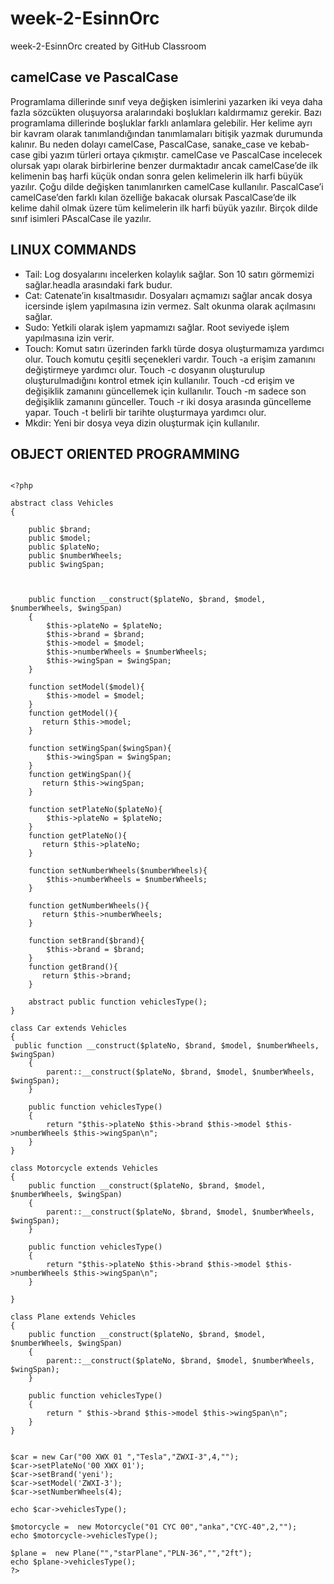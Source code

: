# week-2-EsinnOrc
week-2-EsinnOrc created by GitHub Classroom

## camelCase ve PascalCase
Programlama dillerinde sınıf veya değişken isimlerini yazarken iki veya daha fazla sözcükten oluşuyorsa aralarındaki boşlukları kaldırmamız gerekir. Bazı programlama dillerinde boşluklar farklı anlamlara gelebilir.  Her kelime ayrı bir kavram olarak tanımlandığından tanımlamaları bitişik yazmak durumunda kalınır. Bu neden dolayı camelCase, PascalCase, sanake_case ve kebab-case gibi yazım türleri ortaya çıkmıştır. camelCase ve PascalCase incelecek olursak yapı olarak birbirlerine benzer durmaktadır ancak camelCase’de ilk kelimenin baş harfi küçük ondan sonra gelen kelimelerin ilk harfi büyük yazılır. Çoğu dilde değişken tanımlanırken camelCase kullanılır. PascalCase’i camelCase’den farklı kılan özelliğe bakacak olursak PascalCase’de ilk kelime dahil olmak üzere tüm kelimelerin ilk harfi büyük yazılır.  Birçok dilde sınıf isimleri PAscalCase ile yazılır.

## LINUX COMMANDS
- Tail: Log dosyalarını incelerken kolaylık sağlar. Son 10 satırı görmemizi sağlar.headla arasındaki fark budur.
- Cat: Catenate’in kısaltmasıdır. Dosyaları açmamızı sağlar ancak dosya icersinde işlem yapılmasına izin vermez. Salt okunma olarak açılmasını sağlar.
- Sudo: Yetkili olarak işlem yapmamızı sağlar. Root seviyede işlem yapılmasına izin verir.
- Touch: Komut satırı üzerinden farklı türde dosya oluşturmamıza yardımcı olur. Touch komutu çeşitli seçenekleri vardır.  Touch -a erişim zamanını değiştirmeye yardımcı olur. Touch -c dosyanın oluşturulup oluşturulmadığını kontrol etmek için kullanılır. Touch -cd erişim ve değişiklik zamanını güncellemek için kullanılır. Touch -m sadece son değişiklik zamanını günceller. Touch -r iki dosya arasında güncelleme yapar. Touch -t belirli bir tarihte oluşturmaya yardımcı olur. 
- Mkdir: Yeni bir dosya veya dizin oluşturmak için kullanılır.

## OBJECT ORIENTED PROGRAMMING
```

<?php

abstract class Vehicles
{
   
    public $brand;
    public $model;
    public $plateNo;
    public $numberWheels;
    public $wingSpan;
  


    public function __construct($plateNo, $brand, $model, $numberWheels, $wingSpan)
    {
        $this->plateNo = $plateNo;
        $this->brand = $brand;
        $this->model = $model;
        $this->numberWheels = $numberWheels;
        $this->wingSpan = $wingSpan;
    }
     
    function setModel($model){
        $this->model = $model;
    }
    function getModel(){
       return $this->model; 
    }
       
    function setWingSpan($wingSpan){
        $this->wingSpan = $wingSpan;
    }
    function getWingSpan(){
       return $this->wingSpan; 
    }
    
    function setPlateNo($plateNo){
        $this->plateNo = $plateNo;
    }
    function getPlateNo(){
       return $this->plateNo; 
    }
    
    function setNumberWheels($numberWheels){
        $this->numberWheels = $numberWheels;
    }
    
    function getNumberWheels(){
       return $this->numberWheels; 
    }

    function setBrand($brand){
        $this->brand = $brand;
    }
    function getBrand(){
       return $this->brand; 
    }

    abstract public function vehiclesType();
}

class Car extends Vehicles
{
 public function __construct($plateNo, $brand, $model, $numberWheels, $wingSpan)
    {
        parent::__construct($plateNo, $brand, $model, $numberWheels, $wingSpan);
    }

    public function vehiclesType()
    {
        return "$this->plateNo $this->brand $this->model $this->numberWheels $this->wingSpan\n";
    }
}

class Motorcycle extends Vehicles
{
    public function __construct($plateNo, $brand, $model, $numberWheels, $wingSpan)
    {
        parent::__construct($plateNo, $brand, $model, $numberWheels, $wingSpan);
    }

    public function vehiclesType()
    {
        return "$this->plateNo $this->brand $this->model $this->numberWheels $this->wingSpan\n";
    }
   
}

class Plane extends Vehicles
{
    public function __construct($plateNo, $brand, $model, $numberWheels, $wingSpan)
    {
        parent::__construct($plateNo, $brand, $model, $numberWheels, $wingSpan);
    }

    public function vehiclesType()
    {
        return " $this->brand $this->model $this->wingSpan\n";
    }
}


$car = new Car("00 XWX 01 ","Tesla","ZWXI-3",4,"");
$car->setPlateNo('00 XWX 01');
$car->setBrand('yeni');
$car->setModel('ZWXI-3');
$car->setNumberWheels(4);

echo $car->vehiclesType();

$motorcycle =  new Motorcycle("01 CYC 00","anka","CYC-40",2,"");
echo $motorcycle->vehiclesType();

$plane =  new Plane("","starPlane","PLN-36","","2ft");
echo $plane->vehiclesType();
?>


```

